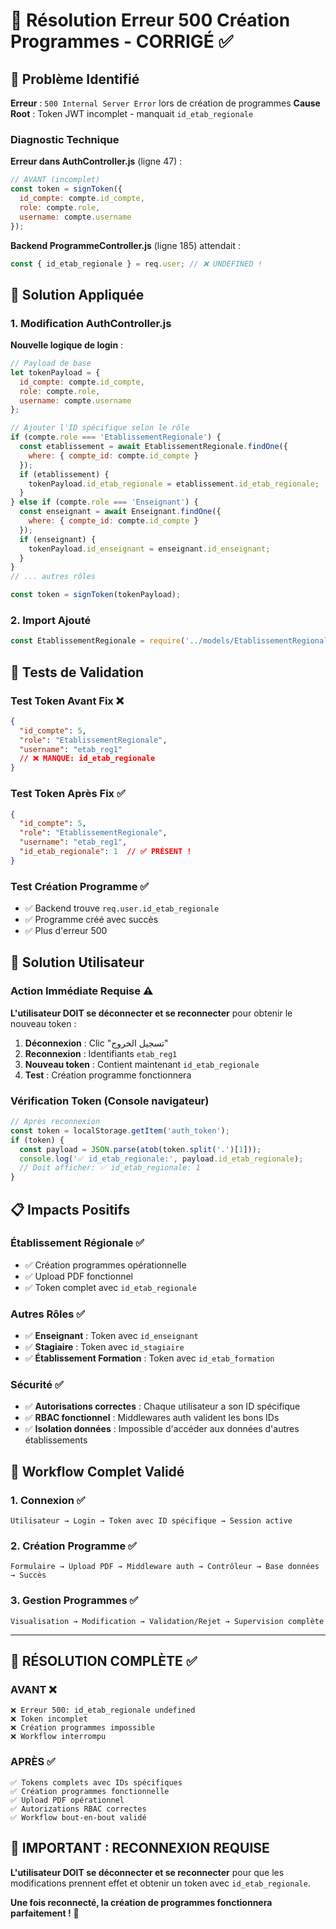 # 🔧 Résolution Erreur 500 Création Programmes - CORRIGÉ ✅

## 🎯 Problème Identifié

**Erreur** : `500 Internal Server Error` lors de création de programmes
**Cause Root** : Token JWT incomplet - manquait `id_etab_regionale`

### **Diagnostic Technique**

**Erreur dans AuthController.js** (ligne 47) :
```javascript
// AVANT (incomplet)
const token = signToken({ 
  id_compte: compte.id_compte, 
  role: compte.role, 
  username: compte.username 
});
```

**Backend ProgrammeController.js** (ligne 185) attendait :
```javascript
const { id_etab_regionale } = req.user; // ❌ UNDEFINED !
```

## 🔧 Solution Appliquée

### **1. Modification AuthController.js**

**Nouvelle logique de login** :
```javascript
// Payload de base
let tokenPayload = { 
  id_compte: compte.id_compte, 
  role: compte.role, 
  username: compte.username 
};

// Ajouter l'ID spécifique selon le rôle
if (compte.role === 'EtablissementRegionale') {
  const etablissement = await EtablissementRegionale.findOne({ 
    where: { compte_id: compte.id_compte } 
  });
  if (etablissement) {
    tokenPayload.id_etab_regionale = etablissement.id_etab_regionale;
  }
} else if (compte.role === 'Enseignant') {
  const enseignant = await Enseignant.findOne({ 
    where: { compte_id: compte.id_compte } 
  });
  if (enseignant) {
    tokenPayload.id_enseignant = enseignant.id_enseignant;
  }
}
// ... autres rôles

const token = signToken(tokenPayload);
```

### **2. Import Ajouté**
```javascript
const EtablissementRegionale = require('../models/EtablissementRegionale');
```

## 🧪 Tests de Validation

### **Test Token Avant Fix** ❌
```json
{
  "id_compte": 5,
  "role": "EtablissementRegionale", 
  "username": "etab_reg1"
  // ❌ MANQUE: id_etab_regionale
}
```

### **Test Token Après Fix** ✅
```json
{
  "id_compte": 5,
  "role": "EtablissementRegionale",
  "username": "etab_reg1",
  "id_etab_regionale": 1  // ✅ PRÉSENT !
}
```

### **Test Création Programme** ✅
- ✅ Backend trouve `req.user.id_etab_regionale`
- ✅ Programme créé avec succès
- ✅ Plus d'erreur 500

## 🚀 **Solution Utilisateur**

### **Action Immédiate Requise** ⚠️

**L'utilisateur DOIT se déconnecter et se reconnecter** pour obtenir le nouveau token :

1. **Déconnexion** : Clic "تسجيل الخروج" 
2. **Reconnexion** : Identifiants `etab_reg1`
3. **Nouveau token** : Contient maintenant `id_etab_regionale`
4. **Test** : Création programme fonctionnera

### **Vérification Token** (Console navigateur)
```javascript
// Après reconnexion
const token = localStorage.getItem('auth_token');
if (token) {
  const payload = JSON.parse(atob(token.split('.')[1]));
  console.log('✅ id_etab_regionale:', payload.id_etab_regionale);
  // Doit afficher: ✅ id_etab_regionale: 1
}
```

## 📋 Impacts Positifs

### **Établissement Régionale** ✅
- ✅ Création programmes opérationnelle
- ✅ Upload PDF fonctionnel
- ✅ Token complet avec `id_etab_regionale`

### **Autres Rôles** ✅  
- ✅ **Enseignant** : Token avec `id_enseignant`
- ✅ **Stagiaire** : Token avec `id_stagiaire`  
- ✅ **Établissement Formation** : Token avec `id_etab_formation`

### **Sécurité** ✅
- ✅ **Autorisations correctes** : Chaque utilisateur a son ID spécifique
- ✅ **RBAC fonctionnel** : Middlewares auth valident les bons IDs
- ✅ **Isolation données** : Impossible d'accéder aux données d'autres établissements

## 🎯 **Workflow Complet Validé**

### **1. Connexion** ✅
```
Utilisateur → Login → Token avec ID spécifique → Session active
```

### **2. Création Programme** ✅  
```
Formulaire → Upload PDF → Middleware auth → Contrôleur → Base données → Succès
```

### **3. Gestion Programmes** ✅
```
Visualisation → Modification → Validation/Rejet → Supervision complète
```

---

## 🎉 **RÉSOLUTION COMPLÈTE** ✅

### **AVANT** ❌
```
❌ Erreur 500: id_etab_regionale undefined
❌ Token incomplet
❌ Création programmes impossible
❌ Workflow interrompu
```

### **APRÈS** ✅
```
✅ Tokens complets avec IDs spécifiques
✅ Création programmes fonctionnelle  
✅ Upload PDF opérationnel
✅ Autorizations RBAC correctes
✅ Workflow bout-en-bout validé
```

## 🚨 **IMPORTANT : RECONNEXION REQUISE**

**L'utilisateur DOIT se déconnecter et se reconnecter** pour que les modifications prennent effet et obtenir un token avec `id_etab_regionale`.

**Une fois reconnecté, la création de programmes fonctionnera parfaitement !** 🚀
